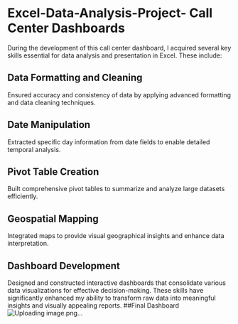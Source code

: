 # Excel-Data-Analysis-Project-  Call Center Dashboards
 
During the development of this call center dashboard, I acquired several key skills essential for data analysis and presentation in Excel. These include:

## Data Formatting and Cleaning
Ensured accuracy and consistency of data by applying advanced formatting and data cleaning techniques.
## Date Manipulation
Extracted specific day information from date fields to enable detailed temporal analysis.
## Pivot Table Creation
Built comprehensive pivot tables to summarize and analyze large datasets efficiently.
## Geospatial Mapping
Integrated maps to provide visual geographical insights and enhance data interpretation.
## Dashboard Development
Designed and constructed interactive dashboards that consolidate various data visualizations for effective decision-making.
These skills have significantly enhanced my ability to transform raw data into meaningful insights and visually appealing reports.
##Final Dashboard 
![Uploading image.png…]()
